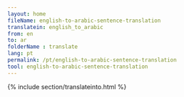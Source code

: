```yaml
---
layout: home
fileName: english-to-arabic-sentence-translation
translatein: english_to_arabic
from: en
to: ar
folderName : translate
lang: pt
permalink: /pt/english-to-arabic-sentence-translation
tool: english-to-arabic-sentence-translation
---
```

{% include section/translateinto.html %}
